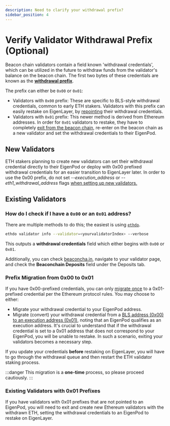 ```yaml
---
description: Need to clarify your withdrawal prefix?
sidebar_position: 4
---
```


# Verify Validator Withdrawal Prefix (Optional)

Beacon chain validators contain a field known 'withdrawal credentials', which can be utilized in the future to withdraw funds from the validator's balance on the beacon chain. The first two bytes of these credentials are known as the [**withdrawal prefix**][ref1].

The prefix can either be `0x00` or `0x01`:

- Validators with `0x00` prefix: These are specific to BLS-style withdrawal credentials, common to early ETH stakers. Validators with this prefix can easily restake on EigenLayer, by [repointing][ref2] their withdrawal credentials.
- Validators with `0x01` prefix: This newer method is derived from Ethereum addresses. In order for `0x01` validators to restake, they have to completely [exit from the beacon chain][ref3], re-enter on the beacon chain as a new validator and set the withdrawal credentials to their EigenPod.

## **New Validators**

ETH stakers planning to create new validators can set their withdrawal credential directly to their EigenPod or deploy with 0x00 prefixed withdrawal credentials for an easier transition to EigenLayer later. In order to use the 0x00 prefix, do not set _--execution_address_ or _--eth1_withdrawal_address_ flags [when setting up new validators.][ref4]

## **Existing Validators**

### **How do I check if I have a `0x00` or an `0x01` address?**

There are multiple methods to do this; the easiest is using [`ethdo`][ref5].

```bash
ethdo validator info --validator=<yourvalidatorIndex> --verbose
```

This outputs a **withdrawal credentials** field which either begins with `0x00` or `0x01`.

Additionally, you can check [beaconcha.in][ref6], navigate to your validator page, and check the **Beaconchain Deposits** field under the Deposits tab.

### **Prefix Migration from 0x00 to 0x01**

If you have 0x00-prefixed credentials, you can only [migrate once][ref7] to a 0x01-prefixed credential per the Ethereum protocol rules. You may choose to either:

- Migrate your withdrawal credential to your EigenPod address.
- Migrate (convert) your withdrawal credential from a [BLS address (0x00) to an execution address (0x01)][ref8], noting that an EigenPod qualifies as an execution address. It's crucial to understand that if the withdrawal credential is set to a 0x01 address that does not correspond to your EigenPod, you will be unable to restake. In such a scenario, exiting your validators becomes a necessary step.

If you update your credentials **before** restaking on EigenLayer, you will have to go through the withdrawal queue and then restart the ETH validator staking process.

:::danger
This migration is a **one-time** process, so please proceed cautiously.
:::

### Existing Validators with 0x01 Prefixes

If you have validators with 0x01 prefixes that are not pointed to an EigenPod, you will need to exit and create new Ethereum validators with the withdrawn ETH, setting the withdrawal credentials to an EigenPod to restake on EigenLayer.

[ref1]: https://notes.ethereum.org/@launchpad/withdrawals-faq#Q-What-are-0x00-and-0x01-withdrawal-credentials-prefixes
[ref2]: repointing-a-validators-withdrawal-credentials.md
[ref3]: ./withdrawal-flow/withdrawing-a-validator-from-consensus-layer.md
[ref4]: https://github.com/ethereum/staking-deposit-cli#commands
[ref5]: https://github.com/wealdtech/ethdo
[ref6]: http://beaconcha.in/
[ref7]: https://notes.ethereum.org/@launchpad/withdrawals-faq#Q-Once-I-have-changed-my-credential-to-0x01-can-I-change-it-to-an-alternative-withdrawal-address
[ref8]: https://notes.ethereum.org/@launchpad/withdrawals-guide#BLS-to-execution-with-ethdo
